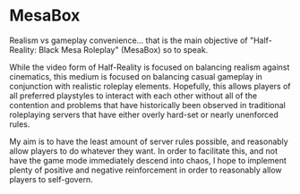 # MesaBox

Realism vs gameplay convenience... that is the main objective of "Half-Reality: Black Mesa Roleplay" (MesaBox) so to speak. 

While the video form of Half-Reality is focused on balancing realism against cinematics, this medium is focused on balancing casual gameplay in conjunction with realistic roleplay elements. Hopefully, this allows players of all preferred playstyles to interact with each other without all of the contention and problems that have historically been observed in traditional roleplaying servers that have either overly hard-set or nearly unenforced rules.

My aim is to have the least amount of server rules possible, and reasonably allow players to do whatever they want. In order to facilitate this, and not have the game mode immediately descend into chaos, I hope to implement plenty of positive and negative reinforcement in order to reasonably allow players to self-govern.
